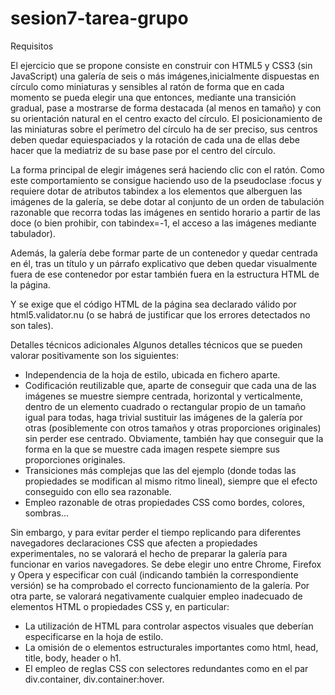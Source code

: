 # sesion7-tarea-grupo

Requisitos 

El ejercicio que se propone consiste en construir con HTML5 y CSS3 (sin JavaScript) una galería de seis o más imágenes,inicialmente dispuestas en círculo como miniaturas y sensibles al ratón de forma que en cada momento se pueda elegir una que entonces, mediante una transición gradual, pase a mostrarse de forma destacada (al menos en tamaño) y con su orientación natural en el centro exacto del círculo. El posicionamiento de las miniaturas sobre el perímetro del círculo ha de ser preciso, sus centros deben quedar equiespaciados y la rotación de cada una de ellas debe hacer que la mediatriz de su base pase por el centro del círculo.

La forma principal de elegir imágenes será haciendo clic con el ratón. Como este comportamiento se consigue haciendo uso de la pseudoclase :focus y requiere dotar de atributos tabindex a los elementos que alberguen las imágenes de la galería, se debe dotar al conjunto de un orden de tabulación razonable que recorra todas las imágenes en sentido horario a partir de las doce (o bien prohibir, con tabindex=-1, el acceso a las imágenes mediante tabulador).

Además, la galería debe formar parte de un contenedor y quedar centrada en él, tras un título y un párrafo explicativo que deben quedar visualmente fuera de ese contenedor por estar también fuera en la estructura HTML de la página.

Y se exige que el código HTML de la página sea declarado válido por html5.validator.nu (o se habrá de justificar que los errores detectados no son tales).

Detalles técnicos adicionales
Algunos detalles técnicos que se pueden valorar positivamente son los siguientes:
- Independencia de la hoja de estilo, ubicada en fichero aparte.
- Codificación reutilizable que, aparte de conseguir que cada una de las imágenes se muestre siempre centrada, horizontal y verticalmente, dentro de un elemento cuadrado o rectangular propio de un tamaño igual para todas, haga trivial sustituir las imágenes de la galería por otras (posiblemente con otros tamaños y otras proporciones originales) sin perder ese centrado. Obviamente, también hay que conseguir que la forma en la que se muestre cada imagen respete siempre sus proporciones originales.
- Transiciones más complejas que las del ejemplo (donde todas las propiedades se modifican al mismo ritmo lineal), siempre que el efecto conseguido con ello sea razonable.
- Empleo razonable de otras propiedades CSS como bordes, colores, sombras...

Sin embargo, y para evitar perder el tiempo replicando para diferentes navegadores declaraciones CSS que afecten a propiedades experimentales, no se valorará el hecho de preparar la galería para funcionar en varios navegadores. Se debe elegir uno entre Chrome, Firefox y Opera y especificar con cuál (indicando también la correspondiente versión) se ha comprobado el correcto funcionamiento de la galería.
Por otra parte, se valorará negativamente cualquier empleo inadecuado de elementos HTML o propiedades CSS y, en particular:
- La utilización de HTML para controlar aspectos visuales que deberían especificarse en la hoja de estilo.
- La omisión de <!doctype html> o elementos estructurales importantes como html, head, title, body, header o h1.
- El empleo de reglas CSS con selectores redundantes como en el par div.container, div.container:hover.


